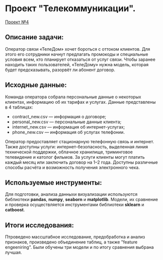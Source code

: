 # Проект "Телекоммуникации".
[Проект №4](https://github.com/Bloky777/Portfolio/blob/main/Project_4_Telecom/Telecom.ipynb)

## Описание задачи:
Оператор связи «ТелеДом» хочет бороться с оттоком клиентов. Для этого его сотрудники начнут предлагать промокоды и специальные условия всем, кто планирует отказаться от услуг связи. Чтобы заранее находить таких пользователей, «ТелеДому» нужна модель, которая будет предсказывать, разорвёт ли абонент договор.

## Исходные данные:
Команда оператора собрала персональные данные о некоторых клиентах, информацию об их тарифах и услугах. Данные представлены в 4 таблицах:
* contract_new.csv — информация о договоре;
* personal_new.csv — персональные данные клиента;
* internet_new.csv — информация об интернет-услугах;
* phone_new.csv — информация об услугах телефонии.

Оператор предоставляет стационарную телефонную связь и интернет. Также доступны услуги: интернет-безопасность, выделенная линия технической поддержки, облачное хранилище, триминговое телевидение и католог фильмов.
За услуги клиенты могут платить каждый месяц или заключить договор на 1–2 года. Доступны различные способы расчёта и возможность получения электронного чека.

## Используемые инструменты:
Для подготовки, анализа данныхи визуализации  используются библиотеки  **pandas**, **numpy**, **seaborn**  и **matplotlib**. Модели, их сравнение и проверка осуществляется инструментами библиотеки **sklearn** и **catboost**.

## Итоги исследования:
Птроведено массштабное исследование, предобработка и анализ признаков, произведено объединение таблиц, а также "feature engeeniring". Были обучены три модели и по итогу сравнения выбрана лучшая.
